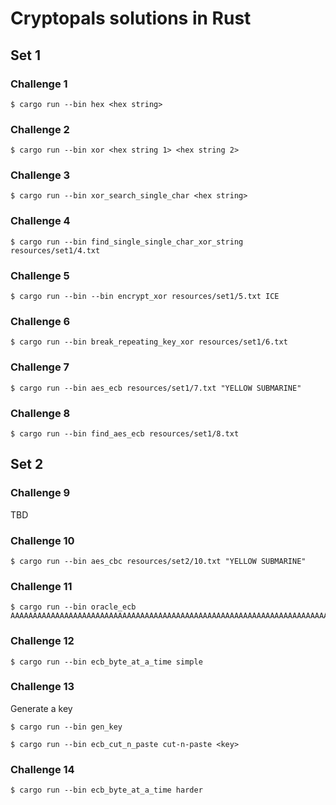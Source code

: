 # Cryptopals solutions in Rust

## Set 1

### Challenge 1

```
$ cargo run --bin hex <hex string>
```

### Challenge 2

```
$ cargo run --bin xor <hex string 1> <hex string 2>
```

### Challenge 3
```
$ cargo run --bin xor_search_single_char <hex string>
```

### Challenge 4

```
$ cargo run --bin find_single_single_char_xor_string resources/set1/4.txt
```

### Challenge 5

```
$ cargo run --bin --bin encrypt_xor resources/set1/5.txt ICE
```

### Challenge 6

```
$ cargo run --bin break_repeating_key_xor resources/set1/6.txt
```

### Challenge 7

```
$ cargo run --bin aes_ecb resources/set1/7.txt "YELLOW SUBMARINE"
```

### Challenge 8

```
$ cargo run --bin find_aes_ecb resources/set1/8.txt
```

## Set 2

### Challenge 9

TBD 

### Challenge 10

```
$ cargo run --bin aes_cbc resources/set2/10.txt "YELLOW SUBMARINE"
```

### Challenge 11

```
$ cargo run --bin oracle_ecb AAAAAAAAAAAAAAAAAAAAAAAAAAAAAAAAAAAAAAAAAAAAAAAAAAAAAAAAAAAAAAAAAAAAAAAAA
```

### Challenge 12

```
$ cargo run --bin ecb_byte_at_a_time simple
```

### Challenge 13

Generate a key
```
$ cargo run --bin gen_key
```

```
$ cargo run --bin ecb_cut_n_paste cut-n-paste <key>
```

### Challenge 14

```
$ cargo run --bin ecb_byte_at_a_time harder
```